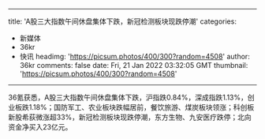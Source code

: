 
---
title: 'A股三大指数午间休盘集体下跌，新冠检测板块现跌停潮'
categories: 
 - 新媒体
 - 36kr
 - 快讯
headimg: 'https://picsum.photos/400/300?random=4508'
author: 36kr
comments: false
date: Fri, 21 Jan 2022 03:32:05 GMT
thumbnail: 'https://picsum.photos/400/300?random=4508'
---

<div>   
36氪获悉，A股三大指数午间休盘集体下跌，沪指跌0.84%，深成指跌1.13%，创业板跌1.18%；国防军工、农业板块跌幅居前，餐饮旅游、煤炭板块领涨；科创板新股希荻微涨超33%，新冠检测板块现跌停潮，东方生物、九安医疗跌停；北向资金净买入23亿元。  
</div>
            